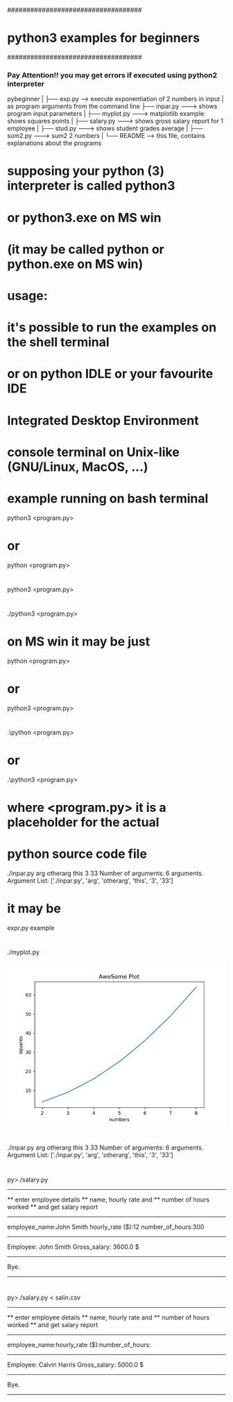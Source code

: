 ###################################
# python3 examples for beginners ##
###################################

### Pay Attention!! you may get errors if executed using python2 interpreter

pybeginner
|
├── exp.py --> execute exponentiation of 2 numbers in input
|              as program arguments from the command line
├── inpar.py ---> shows program input parameters
|
├── myplot.py ---> matplotlib example: shows squares points
|
├── salary.py ---> shows gross salary report for 1 employee
|
├── stud.py ---> shows student grades average
|
├── sum2.py ---> sum2 2 numbers
|
└── README --> this file, contains explanations about the programs
#
# 
# supposing your python (3) interpreter is called python3
# or python3.exe on MS win
# (it may be called python or python.exe on MS win)
# usage:
# it's possible to run the examples on the shell terminal
# or on python IDLE or your favourite IDE
# Integrated Desktop Environment
# console terminal on Unix-like (GNU/Linux, MacOS, ...)
# example running on bash terminal

python3 <program.py>
# or
python <program.py>
#
python3 <program.py>
#
./python3 <program.py>
# on MS win it may be just
python <program.py>
# or
python3 <program.py>
#
.\python <program.py>
# or 
.\python3 <program.py>
# where <program.py> it is a placeholder for the actual
# python source code file
./inpar.py arg otherarg this 3 33
Number of arguments: 6 arguments.
Argument List: ['./inpar.py', 'arg', 'otherarg', 'this', '3', '33']
#
# it may be
expr.py example
#
./myplot.py

![myplot results](awesome.png "myplot.py giving results")

#
./inpar.py arg otherarg this 3 33
Number of arguments: 6 arguments.
Argument List: ['./inpar.py', 'arg', 'otherarg', 'this', '3', '33']
#
py>./salary.py
*************************
** enter employee details
** name, hourly rate and
** number of hours worked
** and get salary report
*************************
employee_name:John Smith
hourly_rate ($):12
number_of_hours:300

*************************
Employee: John Smith
Gross_salary: 3600.0 $
*************************
Bye.
*************************
#
py>./salary.py < salin.csv 
*************************
** enter employee details
** name, hourly rate and
** number of hours worked
** and get salary report
*************************
employee_name:hourly_rate ($):number_of_hours:
*************************
Employee: Calvin Harris
Gross_salary: 5000.0 $
*************************
Bye.
*************************
